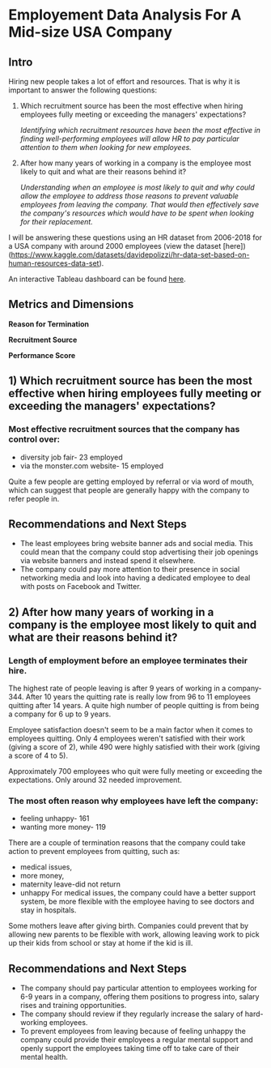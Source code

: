 # Employement Data Analysis For A Mid-size USA Company 
## Intro
Hiring new people takes a lot of effort and resources. That is why it is important to answer the following questions:

1) Which recruitment source has been the most effective when hiring employees fully meeting or exceeding the managers' expectations?  

   *Identifying which recruitment resources have been the most effective in finding well-performing employees will allow HR to pay particular attention to them when looking for new employees.*

2) After how many years of working in a company is the employee most likely to quit and what are their reasons behind it?
   
   *Understanding when an employee is most likely to quit and why could allow the employee to address those reasons to prevent valuable employees from leaving the company. That would then effectively save the company's resources which would have to be spent when looking for their replacement.*

I will be answering these questions using an HR dataset from 2006-2018 for a USA company with around 2000 employees (view the dataset [here])(https://www.kaggle.com/datasets/davidepolizzi/hr-data-set-based-on-human-resources-data-set).

An interactive Tableau dashboard can be found [here](TODO).

## Metrics and Dimensions

**Reason for Termination**

**Recruitment Source**

**Performance Score**

## 1) Which recruitment source has been the most effective when hiring employees fully meeting or exceeding the managers' expectations? 

### Most effective recruitment sources that the company has control over:
- diversity job fair- 23 employed
- via the monster.com website- 15 employed
  
Quite a few people are getting employed by referral or via word of mouth, which can suggest
that people are generally happy with the company to refer people in.

## Recommendations and Next Steps
- The least employees bring website banner ads and social media. This could mean that the company could stop advertising their job openings via website banners and instead spend it elsewhere.
- The company could pay more attention to their presence in social networking media and look into having a dedicated employee to deal with posts on Facebook and Twitter.

## 2) After how many years of working in a company is the employee most likely to quit and what are their reasons behind it?

### Length of employment before an employee terminates their hire.
The highest rate of people leaving is after 9 years of working in a company- 344.
After 10 years the quitting rate is really low from 96 to 11 employees quitting after 14 years.
A quite high number of people quitting is from being a company for 6 up to 9 years. 

Employee satisfaction doesn't seem to be a main factor when it comes to employees quitting. 
Only 4 employees weren't satisfied with their work (giving a score of 2), while 490 
were highly satisfied with their work (giving a score of 4 to 5).

Approximately 700 employees who quit were fully meeting or exceeding the expectations. 
Only around 32 needed improvement.

### The most often reason why employees have left the company:
- feeling unhappy- 161
- wanting more money- 119

There are a couple of termination reasons that the company could take action to prevent employees from quitting, 
such as:
- medical issues, 
- more money, 
- maternity leave-did not return
- unhappy
For medical issues, the company could have a better support system, be more flexible with the employee 
having to see doctors and stay in hospitals.

Some mothers leave after giving birth. Companies could prevent that by allowing new parents to be 
flexible with work, allowing leaving work to pick up their kids from school or stay at home if the kid is ill.

## Recommendations and Next Steps
- The company should pay particular attention to employees working for 6-9 years in a company,
offering them positions to progress into, salary rises and training opportunities.
- The company should review if they regularly increase the salary of hard-working employees.
- To prevent employees from leaving because of feeling unhappy the company could provide their employees
a regular mental support and openly support the employees taking time off to take care of their mental health.






  



